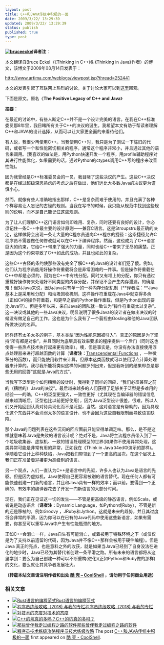 ```yaml
---
layout: post
title: C++和JAVA传统中积极的一面
date: 2009/3/22/ 13:29:39
updated: 2009/3/22/ 13:29:39
status: publish
published: true
type: post
---
```


**[![bruceeckel](https://coolshell.cn/wp-content/uploads/2009/03/bruceeckel.jpg "bruceeckel")](https://coolshell.cn/wp-content/uploads/2009/03/bruceeckel.jpg)译者注**：


本文翻译自Bruce Eckel（《Thinking in C++》& 《Thinking in Java》作者）的博文，该博文于2009年03月14日发表于：


<http://www.artima.com/weblogs/viewpost.jsp?thread=252441>


本文的发表引起了互联网上热烈的讨论，关于讨论大家可以到[这里](http://www.artima.com/forums/flat.jsp?forum=106&thread=252441)围观。


下面是原文。原名《**The Positive Legacy of C++ and Java**》


**摘要：**


在最近的讨论中，有些人断定C++并不是一个设计完美的语言。在我在C++标准委员那8年里，我目睹所有关于C++的决议的诞生。我希望本文有助于帮读者理解C++和JAVA的设计选择，从而可以让大家更全面的来看待他们。  




有人说，我很少再使用C++。当我使用C++时，我只是为了测试一下陈旧的代码，或者写一个和性能密切相关的程序，通常这个程序非常小，并且通过其他的语言来调用。(我喜欢的做法是，用Python快速开发一个程序，用profile辅助程序对其进行性能优化，如果需要的话，通过Python的ctypes调用C++写的程序来改善性能)。


因为我曾经是C++标准委员会的一员，我目睹了这些决议的产生。这些C++决议都是在经过超级深思熟虑的考虑之后在做出，他们远比大多数Java的决议更为谨慎小心。


然而，就像有些人准确地指出那样，C++是复杂而难于使用的，并且充满了各种个样容易让人忘记的古怪的规则。当我在写书的时候，我只能从规范中找到这些规则的说明，而不是自己能记住这些规则。


为了让人们理解C++这门语言如何即难用、复杂，同时还要有良好的设计，你必须记住一条C++中最主要的设计原则——兼容C语言。这是Stroupstru最正确的决定，这样做将会出现一条让大量的C程序员通向C++程序的捷径：这条捷径允许C程序员不需要做任何修改就可以在C++下编译程序。然而，这也成为了C++语言巨大的约束，它给C++带来了强大的力量，同时也给C++带来了无尽的痛楚。正是因为这个约束导致了C++如此的成功，并且也如此的复杂。


这些C++古怪的条约使那些没有完全了解C++的Java的设计者们犯了傻。例如，他们认为程序员能用好操作符重载将会是非常困难的一件事。但是操作符重载在C++中却是必须的，因为在C++中有栈分配，同时又有堆上的分配，你只有通过重载好操作符来处理好不同类型的内存分配，并保证不会产生内存泄漏，的确是难！但对Java来说，因为Java只有单一的一种内存分配机制（**译者注：**Java基本上是采用堆分配）和垃圾回收机制，这样操作符重载在Java中就变得多余（正如C#的操作符重载，和更早之前的Python操作重载，但是Python出现的要比Java早）。但是多年以来，来自Java的团队就一致认为“操作符重载太过复杂”。这一决议或其他的一些Java决议，明显说明了很多Java的设计者在做出决议的时候没有做足自己的工作，这也是为什么我有了一个藐视由Gosling和他的Java团队所做决议的名声。


同样还有太多太多的例子，基本类型“因为性能原因被引入”。真正的原因是为了坚持“所有都是对象”，并且同时为底层具有效率要求的程序提供一个后门（同时这也使得一些热点技术执行起来更有效率）。噢，但是事实是，你没有办法直接使用浮点处理器来进行超越函数的计算（**译者注：**[Transcendental Functions](http://en.wikipedia.org/wiki/Transcendental_function) ，一种微积分的函数），而只能使用软件来计算，但原本这类函数就可以使用浮点计算处理器来计算的。我尽我所能将类似这样的问题罗列出来，但是我听到的结果却总是那些无用的回答“这就是Java的方式”。


当我写下泛型是个如何糟糕的设计时，我得到了同样的回应，“我们必须兼容之前的（糟糕的）Java的决议”。最后越来越多的人们获得了足够关于泛型是多难用的经验——的确，C++的泛型更强大，一致性更好（尤其现在当编译器的错误信息越来越清晰后，泛型也比以前更好使用），因为Java泛型设计很差，很难，所以人们又开始回到认真对待具现化而不是泛型，当然，这对语言是有帮助的，因为具现化这个东西并不会消弱太多的语言设计，也不会因为这些自我限制而导致语言缺陷。


那个Java的问题列表在这些沉闷的回应面前只能显得单调乏味。那么，是不是这样就意味着Java是失败的语言设计呢？绝对不是，Java将主流程序员带入到了一个垃圾收集器、虚拟机、一致的错误处理模型的世界(如果你不使用异常处理，这类异常可能是非常有用的异常，正如我在《Think in Java 》4ed中演示的那样)。伴随着它设计上种种缺陷，Java把我们带领到了一个更高的层次，在这个层次上我们正在准备着迎接更为高级别的语言。


另一个观点，人们一直认为C++是语言中的先驱，许多人也认为Java是语言的先驱。但是因为虚拟机，Java使得自己更容易被别的语言替代。现在任何人都有可能快速创建一门新的语言，并且和Java具有一样的效率；而以前，要得到一个正确的，有效率的编译器花去了开发一门新语言的大部分时间。


现在，我们正在见证这一切的发生——不管是更高级的静态语言，例如Scala，或者说是动态语言（**译者注**：Dynamic Language，如Python或Ruby），不管是新的还是移植的，例如Groovy ，JRuby和Jython。这就是未来的趋势，并且其过度将会非常的平滑，因为你可以在已有的Java代码中使用这些新语言，如果有需要，你甚至可以重写Java中产生有性能瓶颈的地方。


正如C++会消亡一样，Java自生有可能消亡，或着被用于特殊环境之下（或仅仅是为了支持以前遗留的代码，因为Java并不像C++那样会被用于硬件编程）。但是Java 真正的亮点，也是意料之外的收获，就是如果当Java已经到了自身没法在进化的地步时，Java已经为其替代者创建一条平滑之路。所有未来的语言都将从这里学到：要么为自己创建一种可以不断重构(进化)(正如Python和Ruby做的那样)的文化，要么就让其竞争者发展壮大。



**（转载本站文章请注明作者和出处 [酷 壳 – CoolShell](https://coolshell.cn/) ，请勿用于任何商业用途）**



### 相关文章

* [![Rust语言的编程范式](https://coolshell.cn/wp-content/uploads/2020/03/rust-social-wide-150x150.jpg)](https://coolshell.cn/articles/20845.html)[Rust语言的编程范式](https://coolshell.cn/articles/20845.html)
* [![程序员练级攻略（2018)  与我的专栏](https://coolshell.cn/wp-content/uploads/2018/05/300x262-150x150.jpg)](https://coolshell.cn/articles/18360.html)[程序员练级攻略（2018) 与我的专栏](https://coolshell.cn/articles/18360.html)
* [![对技术的态度](https://coolshell.cn/wp-content/plugins/wordpress-23-related-posts-plugin/static/thumbs/7.jpg)](https://coolshell.cn/articles/8088.html)[对技术的态度](https://coolshell.cn/articles/8088.html)
* [![C++的坑真的多吗？](https://coolshell.cn/wp-content/uploads/2012/08/cpp_small-150x150.jpg)](https://coolshell.cn/articles/7992.html)[C++的坑真的多吗？](https://coolshell.cn/articles/7992.html)
* [![那些曾伴我走过编程之路的软件](https://coolshell.cn/wp-content/uploads/2011/10/00.QuickBasic_PDS_IDE-150x150.png)](https://coolshell.cn/articles/5576.html)[那些曾伴我走过编程之路的软件](https://coolshell.cn/articles/5576.html)
* [![程序员技术练级攻略](https://coolshell.cn/wp-content/uploads/2011/07/programmer-150x150.png)](https://coolshell.cn/articles/4990.html)[程序员技术练级攻略](https://coolshell.cn/articles/4990.html)
The post [C++和JAVA传统中积极的一面](https://coolshell.cn/articles/209.html) first appeared on [酷 壳 - CoolShell](https://coolshell.cn).